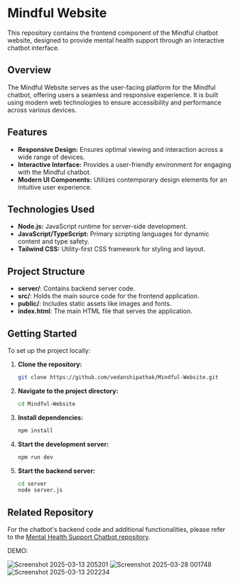 # Mindful Website

This repository contains the frontend component of the Mindful chatbot website, designed to provide mental health support through an interactive chatbot interface.

## Overview

The Mindful Website serves as the user-facing platform for the Mindful chatbot, offering users a seamless and responsive experience. It is built using modern web technologies to ensure accessibility and performance across various devices.

## Features

- **Responsive Design:** Ensures optimal viewing and interaction across a wide range of devices.
- **Interactive Interface:** Provides a user-friendly environment for engaging with the Mindful chatbot.
- **Modern UI Components:** Utilizes contemporary design elements for an intuitive user experience.

## Technologies Used

- **Node.js:** JavaScript runtime for server-side development.
- **JavaScript/TypeScript:** Primary scripting languages for dynamic content and type safety.
- **Tailwind CSS:** Utility-first CSS framework for styling and layout.

## Project Structure

- **server/**: Contains backend server code.
- **src/**: Holds the main source code for the frontend application.
- **public/**: Includes static assets like images and fonts.
- **index.html**: The main HTML file that serves the application.

## Getting Started

To set up the project locally:

1. **Clone the repository:**

   ```bash
   git clone https://github.com/vedanshipathak/Mindful-Website.git
   ```

2. **Navigate to the project directory:**

   ```bash
   cd Mindful-Website
   ```

3. **Install dependencies:**

   ```bash
   npm install
   ```

4. **Start the development server:**

   ```bash
   npm run dev
   ```
5. **Start the backend server:**
    ```bash
    cd server
    node server.js
    ```   

## Related Repository

For the chatbot's backend code and additional functionalities, please refer to the [Mental Health Support Chatbot repository](https://github.com/vedanshipathak/Mental-Health-Support-Chatbot/tree/main).

DEMO:

![Screenshot 2025-03-13 205201](https://github.com/user-attachments/assets/9ff82746-d4b2-4a30-9330-cddf01899124)
![Screenshot 2025-03-28 001748](https://github.com/user-attachments/assets/28af11ed-3480-49cb-975f-1443fb70e7c4)
![Screenshot 2025-03-13 202234](https://github.com/user-attachments/assets/a0cf674e-bc44-44a5-8aee-5679ff6c60a3)
